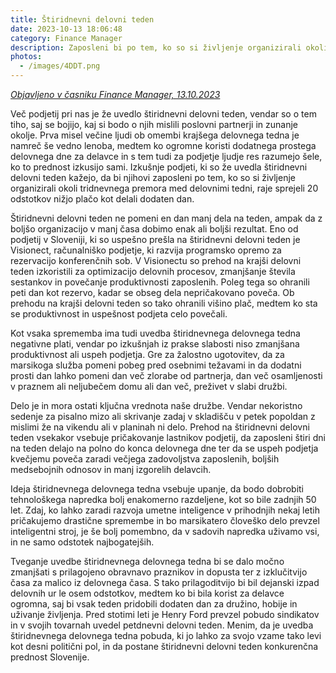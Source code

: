 ```yaml
---
title: Štiridnevni delovni teden
date: 2023-10-13 18:06:48
category: Finance Manager
description: Zaposleni bi po tem, ko so si življenje organizirali okoli tridnevnega premora med delovnimi tedni, raje sprejeli 20 odstotkov nižjo plačo kot znova delali dodatni delovni dan.
photos:
  - /images/4DDT.png
---
```


*[Objavljeno v časniku Finance Manager, 13.10.2023](https://www.finance.si/manager/stiridnevni-delovni-teden-v-sloveniji/a/9017331)*

Več podjetij pri nas je že uvedlo štiridnevni delovni teden, vendar so o tem tiho, saj se bojijo, kaj si bodo o njih mislili poslovni partnerji in zunanje okolje. Prva misel večine ljudi ob omembi krajšega delovnega tedna je namreč še vedno lenoba, medtem ko ogromne koristi dodatnega prostega delovnega dne za delavce in s tem tudi za podjetje ljudje res razumejo šele, ko to prednost izkusijo sami. Izkušnje podjeti, ki so že uvedla štiridnevni delovni teden kažejo, da bi njihovi zaposleni po tem, ko so si življenje organizirali okoli tridnevnega premora med delovnimi tedni, raje sprejeli 20 odstotkov nižjo plačo kot delali dodaten dan.

Štiridnevni delovni teden ne pomeni en dan manj dela na teden, ampak da z boljšo organizacijo v manj časa dobimo enak ali boljši rezultat. Eno od podjetij v Sloveniji, ki so uspešno prešla na štiridnevni delovni teden je Visionect, računalniško podjetje, ki razvija programsko opremo za rezervacijo konferenčnih sob. V Visionectu so prehod na krajši delovni teden izkoristili za optimizacijo delovnih procesov, zmanjšanje števila sestankov in povečanje produktivnosti zaposlenih. Poleg tega so ohranili peti dan kot rezervo, kadar se obseg dela nepričakovano poveča. Ob prehodu na krajši delovni teden so tako ohranili višino plač, medtem ko sta se produktivnost in uspešnost podjeta celo povečali.

Kot vsaka sprememba ima tudi uvedba štiridnevnega delovnega tedna negativne plati, vendar po izkušnjah iz prakse slabosti niso zmanjšana produktivnost ali uspeh podjetja. Gre za žalostno ugotovitev, da za marsikoga služba pomeni pobeg pred osebnimi težavami in da dodatni prosti dan lahko pomeni dan več zlorabe od partnerja, dan več osamljenosti v praznem ali neljubečem domu ali dan več, preživet v slabi družbi.

Delo je in mora ostati ključna vrednota naše družbe. Vendar nekoristno sedenje za pisalno mizo ali skrivanje zadaj v skladišču v petek popoldan z mislimi že na vikendu ali v planinah ni delo. Prehod na štiridnevni delovni teden vsekakor vsebuje pričakovanje lastnikov podjetij, da zaposleni štiri dni na teden delajo na polno do konca delovnega dne ter da se uspeh podjetja kvečjemu poveča zaradi večjega zadovoljstva zaposlenih, boljših medsebojnih odnosov in manj izgorelih delavcih.

Ideja štiridnevnega delovnega tedna vsebuje upanje, da bodo dobrobiti tehnološkega napredka bolj enakomerno razdeljene, kot so bile zadnjih 50 let. Zdaj, ko lahko zaradi razvoja umetne inteligence v prihodnjih nekaj letih pričakujemo drastične spremembe in bo marsikatero človeško delo prevzel inteligentni stroj, je še bolj pomembno, da v sadovih napredka uživamo vsi, in ne samo odstotek najbogatejših.

Tveganje uvedbe štiridnevnega delovnega tedna bi se dalo močno zmanjšati s prilagojeno obravnavo praznikov in dopusta ter z izklučitvijo časa za malico iz delovnega časa. S tako prilagoditvijo bi bil dejanski izpad delovnih ur le osem odstotkov, medtem ko bi bila korist za delavce ogromna, saj bi vsak teden pridobili dodaten dan za družino, hobije in uživanje življenja. Pred stotimi leti je Henry Ford prevzel pobudo sindikatov in v svojih tovarnah uvedel petdnevni delovni teden. Menim, da je uvedba štiridnevnega delovnega tedna pobuda, ki jo lahko za svojo vzame tako levi kot desni politični pol, in da postane štiridnevni delovni teden konkurenčna prednost Slovenije.
